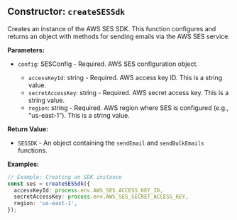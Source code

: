 ## Constructor: `createSESSdk`

Creates an instance of the AWS SES SDK. This function configures and returns an object with methods for sending emails via the AWS SES service.

**Parameters:**

- `config`: SESConfig - Required. AWS SES configuration object.

  - `accessKeyId`: string - Required. AWS access key ID. This is a string value.
  - `secretAccessKey`: string - Required. AWS secret access key. This is a string value.
  - `region`: string - Required. AWS region where SES is configured (e.g., "us-east-1"). This is a string value.

**Return Value:**

- `SESSDK` - An object containing the `sendEmail` and `sendBulkEmails` functions.

**Examples:**

```typescript
// Example: Creating an SDK instance
const ses = createSESSdk({
  accessKeyId: process.env.AWS_SES_ACCESS_KEY_ID,
  secretAccessKey: process.env.AWS_SES_SECRET_ACCESS_KEY,
  region: 'us-east-1',
});
```

